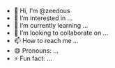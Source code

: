 - 👋 Hi, I’m @zeedous
- 👀 I’m interested in ...
- 🌱 I’m currently learning ...
- 💞️ I’m looking to collaborate on ...
- 📫 How to reach me ...
- 😄 Pronouns: ...
- ⚡ Fun fact: ...

<!---
zeedous/zeedous is a ✨ special ✨ repository because its `README.md` (this file) appears on your GitHub profile.
You can click the Preview link to take a look at your changes.
--->
